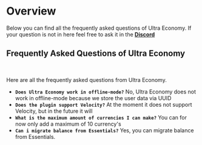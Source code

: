 # Overview
Below you can find all the frequently asked questions of Ultra Economy. If your question is not in here feel free to ask it in the **[Discord](https://discord.gg/3JuHDm8)**
<br>

## Frequently Asked Questions of Ultra Economy
<br>

Here are all the frequently asked questions from Ultra Economy.
<br>

* **`Does Ultra Economy work in offline-mode?`**
  No, Ultra Economy does not work in offline-mode because we store the user data via UUID
* **`Does the plugin support Velocity?`**
  At the moment it does not support Velocity, but in the future it will
* **`What is the maximum amount of currencies I can make?`**
  You can for now only add a maximum of 10 currency's
* **`Can i migrate balance from Essentials?`**
  Yes, you can migrate balance from Essentials.
